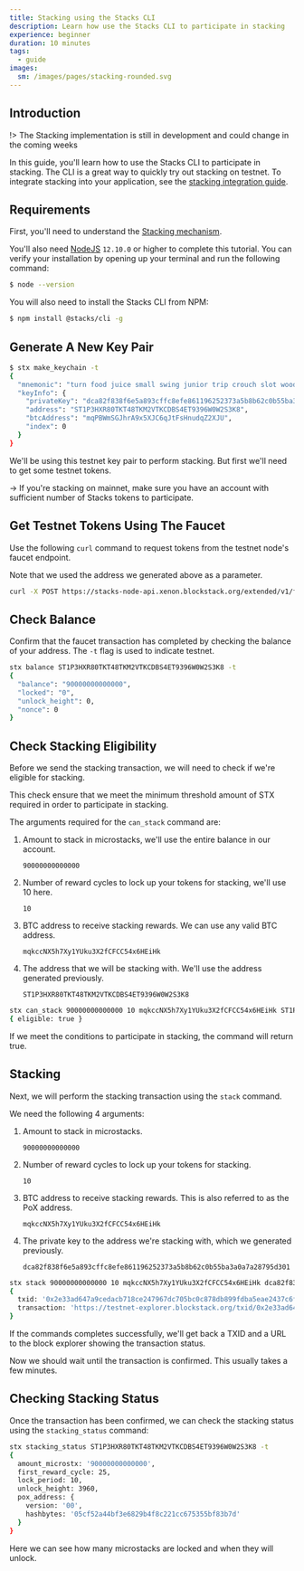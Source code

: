 ```yaml
---
title: Stacking using the Stacks CLI
description: Learn how use the Stacks CLI to participate in stacking
experience: beginner
duration: 10 minutes
tags:
  - guide
images:
  sm: /images/pages/stacking-rounded.svg
---
```


## Introduction

!> The Stacking implementation is still in development and could change in the coming weeks

In this guide, you'll learn how to use the Stacks CLI to participate in stacking. The CLI is a great way to quickly try out stacking on testnet. To integrate stacking into your application, see the [stacking integration guide](/stacks-blockchain/integrate-stacking).

## Requirements

First, you'll need to understand the [Stacking mechanism](/stacks-blockchain/stacking).

You'll also need [NodeJS](https://nodejs.org/en/download/) `12.10.0` or higher to complete this tutorial. You can verify your installation by opening up your terminal and run the following command:

```bash
$ node --version
```

You will also need to install the Stacks CLI from NPM:

```bash
$ npm install @stacks/cli -g
```

## Generate A New Key Pair

```bash
$ stx make_keychain -t
{
  "mnemonic": "turn food juice small swing junior trip crouch slot wood nephew own tourist hazard tomato follow trust just project traffic spirit oil diary blue",
  "keyInfo": {
    "privateKey": "dca82f838f6e5a893cffc8efe861196252373a5b8b62c0b55ba3a0a7a28795d301",
    "address": "ST1P3HXR80TKT48TKM2VTKCDBS4ET9396W0W2S3K8",
    "btcAddress": "mqPBWmSGJhrA9x5XJC6qJtFsHnudqZ2XJU",
    "index": 0
  }
}
```

We'll be using this testnet key pair to perform stacking. But first we'll need to get some testnet tokens.

-> If you're stacking on mainnet, make sure you have an account with sufficient number of Stacks tokens to participate.

## Get Testnet Tokens Using The Faucet

Use the following `curl` command to request tokens from the testnet node's faucet endpoint.

Note that we used the address we generated above as a parameter.

```bash
curl -X POST https://stacks-node-api.xenon.blockstack.org/extended/v1/faucets/stx?address=ST1P3HXR80TKT48TKM2VTKCDBS4ET9396W0W2S3K8&stacking=true
```

## Check Balance

Confirm that the faucet transaction has completed by checking the balance of your address. The `-t` flag is used to indicate testnet.

```bash
stx balance ST1P3HXR80TKT48TKM2VTKCDBS4ET9396W0W2S3K8 -t
{
  "balance": "90000000000000",
  "locked": "0",
  "unlock_height": 0,
  "nonce": 0
}
```

## Check Stacking Eligibility

Before we send the stacking transaction, we will need to check if we're eligible for stacking.

This check ensure that we meet the minimum threshold amount of STX required in order to participate in stacking.

The arguments required for the `can_stack` command are:

1. Amount to stack in microstacks, we'll use the entire balance in our account.

   `90000000000000`

2. Number of reward cycles to lock up your tokens for stacking, we'll use 10 here.

   `10`

3. BTC address to receive stacking rewards. We can use any valid BTC address.

   `mqkccNX5h7Xy1YUku3X2fCFCC54x6HEiHk`

4. The address that we will be stacking with. We'll use the address generated previously.

   `ST1P3HXR80TKT48TKM2VTKCDBS4ET9396W0W2S3K8`

```bash
stx can_stack 90000000000000 10 mqkccNX5h7Xy1YUku3X2fCFCC54x6HEiHk ST1P3HXR80TKT48TKM2VTKCDBS4ET9396W0W2S3K8 -t
{ eligible: true }
```

If we meet the conditions to participate in stacking, the command will return true.

## Stacking

Next, we will perform the stacking transaction using the `stack` command.

We need the following 4 arguments:

1. Amount to stack in microstacks.

   `90000000000000`

2. Number of reward cycles to lock up your tokens for stacking.

   `10`

3. BTC address to receive stacking rewards. This is also referred to as the PoX address.

   `mqkccNX5h7Xy1YUku3X2fCFCC54x6HEiHk`

4. The private key to the address we're stacking with, which we generated previously.

   `dca82f838f6e5a893cffc8efe861196252373a5b8b62c0b55ba3a0a7a28795d301`

```bash
stx stack 90000000000000 10 mqkccNX5h7Xy1YUku3X2fCFCC54x6HEiHk dca82f838f6e5a893cffc8efe861196252373a5b8b62c0b55ba3a0a7a28795d301
{
  txid: '0x2e33ad647a9cedacb718ce247967dc705bc0c878db899fdba5eae2437c6fa1e1',
  transaction: 'https://testnet-explorer.blockstack.org/txid/0x2e33ad647a9cedacb718ce247967dc705bc0c878db899fdba5eae2437c6fa1e1'
}
```

If the commands completes successfully, we'll get back a TXID and a URL to the block explorer showing the transaction status.

Now we should wait until the transaction is confirmed. This usually takes a few minutes.

## Checking Stacking Status

Once the transaction has been confirmed, we can check the stacking status using the `stacking_status` command:

```bash
stx stacking_status ST1P3HXR80TKT48TKM2VTKCDBS4ET9396W0W2S3K8 -t
{
  amount_microstx: '90000000000000',
  first_reward_cycle: 25,
  lock_period: 10,
  unlock_height: 3960,
  pox_address: {
    version: '00',
    hashbytes: '05cf52a44bf3e6829b4f8c221cc675355bf83b7d'
  }
}
```

Here we can see how many microstacks are locked and when they will unlock.

